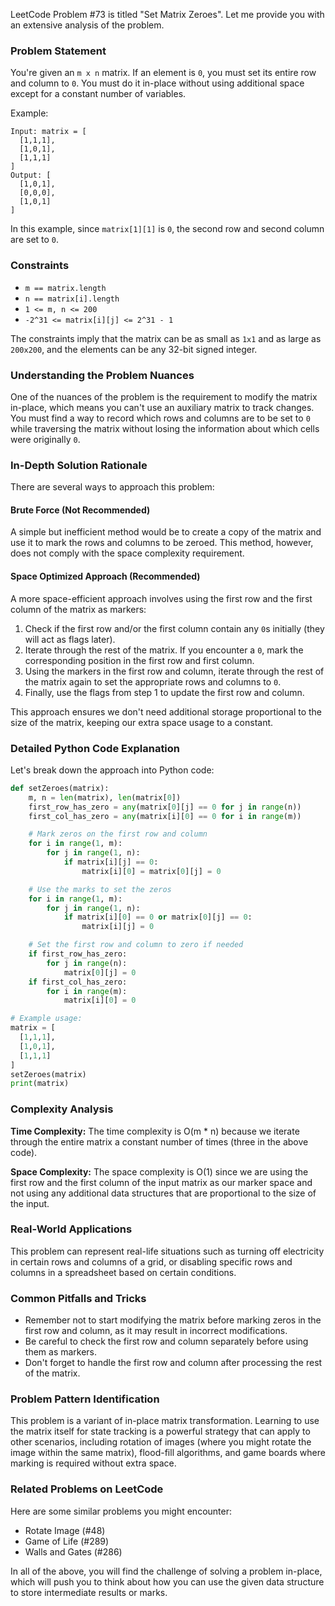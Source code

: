 LeetCode Problem #73 is titled "Set Matrix Zeroes". Let me provide you with an extensive analysis of the problem.

### Problem Statement

You're given an `m x n` matrix. If an element is `0`, you must set its entire row and column to `0`. You must do it in-place without using additional space except for a constant number of variables.

Example:

```
Input: matrix = [
  [1,1,1],
  [1,0,1],
  [1,1,1]
]
Output: [
  [1,0,1],
  [0,0,0],
  [1,0,1]
]
```

In this example, since `matrix[1][1]` is `0`, the second row and second column are set to `0`.

### Constraints

- `m == matrix.length`
- `n == matrix[i].length`
- `1 <= m, n <= 200`
- `-2^31 <= matrix[i][j] <= 2^31 - 1`

The constraints imply that the matrix can be as small as `1x1` and as large as `200x200`, and the elements can be any 32-bit signed integer.

### Understanding the Problem Nuances

One of the nuances of the problem is the requirement to modify the matrix in-place, which means you can't use an auxiliary matrix to track changes. You must find a way to record which rows and columns are to be set to `0` while traversing the matrix without losing the information about which cells were originally `0`.

### In-Depth Solution Rationale

There are several ways to approach this problem:

#### Brute Force (Not Recommended)

A simple but inefficient method would be to create a copy of the matrix and use it to mark the rows and columns to be zeroed. This method, however, does not comply with the space complexity requirement.

#### Space Optimized Approach (Recommended)

A more space-efficient approach involves using the first row and the first column of the matrix as markers:

1. Check if the first row and/or the first column contain any `0`s initially (they will act as flags later).
2. Iterate through the rest of the matrix. If you encounter a `0`, mark the corresponding position in the first row and first column.
3. Using the markers in the first row and column, iterate through the rest of the matrix again to set the appropriate rows and columns to `0`.
4. Finally, use the flags from step 1 to update the first row and column.

This approach ensures we don't need additional storage proportional to the size of the matrix, keeping our extra space usage to a constant.

### Detailed Python Code Explanation

Let's break down the approach into Python code:

```python
def setZeroes(matrix):
    m, n = len(matrix), len(matrix[0])
    first_row_has_zero = any(matrix[0][j] == 0 for j in range(n))
    first_col_has_zero = any(matrix[i][0] == 0 for i in range(m))

    # Mark zeros on the first row and column
    for i in range(1, m):
        for j in range(1, n):
            if matrix[i][j] == 0:
                matrix[i][0] = matrix[0][j] = 0

    # Use the marks to set the zeros
    for i in range(1, m):
        for j in range(1, n):
            if matrix[i][0] == 0 or matrix[0][j] == 0:
                matrix[i][j] = 0

    # Set the first row and column to zero if needed
    if first_row_has_zero:
        for j in range(n):
            matrix[0][j] = 0
    if first_col_has_zero:
        for i in range(m):
            matrix[i][0] = 0

# Example usage:
matrix = [
  [1,1,1],
  [1,0,1],
  [1,1,1]
]
setZeroes(matrix)
print(matrix)
```

### Complexity Analysis

**Time Complexity:** The time complexity is O(m * n) because we iterate through the entire matrix a constant number of times (three in the above code).

**Space Complexity:** The space complexity is O(1) since we are using the first row and the first column of the input matrix as our marker space and not using any additional data structures that are proportional to the size of the input.

### Real-World Applications

This problem can represent real-life situations such as turning off electricity in certain rows and columns of a grid, or disabling specific rows and columns in a spreadsheet based on certain conditions.

### Common Pitfalls and Tricks

- Remember not to start modifying the matrix before marking zeros in the first row and column, as it may result in incorrect modifications.
- Be careful to check the first row and column separately before using them as markers.
- Don't forget to handle the first row and column after processing the rest of the matrix.

### Problem Pattern Identification

This problem is a variant of in-place matrix transformation. Learning to use the matrix itself for state tracking is a powerful strategy that can apply to other scenarios, including rotation of images (where you might rotate the image within the same matrix), flood-fill algorithms, and game boards where marking is required without extra space.

### Related Problems on LeetCode

Here are some similar problems you might encounter:

- Rotate Image (#48)
- Game of Life (#289)
- Walls and Gates (#286)

In all of the above, you will find the challenge of solving a problem in-place, which will push you to think about how you can use the given data structure to store intermediate results or marks.